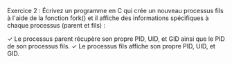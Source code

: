 Exercice 2 :
Écrivez un programme en C qui crée un nouveau processus fils à
l'aide de la fonction fork() et il affiche des informations spécifiques à
chaque processus (parent et fils) :

✓ Le processus parent récupère son propre PID, UID, et GID ainsi
que le PID de son processus fils.
✓ Le processus fils affiche son propre PID, UID, et GID.
